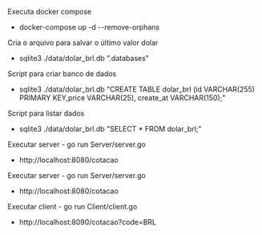 

Executa docker compose

 - docker-compose up -d --remove-orphans 

Cria o arquivo para salvar o último valor dolar
 - sqlite3 ./data/dolar_brl.db ".databases" 

Script para criar banco de dados
 - sqlite3 ./data/dolar_brl.db "CREATE TABLE dolar_brl (id VARCHAR(255) PRIMARY KEY,price VARCHAR(25), create_at VARCHAR(150);"  

Script para listar dados 
 - sqlite3 ./data/dolar_brl.db "SELECT * FROM dolar_brl;"  

Executar server - go run Server/server.go
 - http://localhost:8080/cotacao

Executar server - go run Server/server.go
- http://localhost:8080/cotacao

Executar client - go run Client/client.go
- http://localhost:8090/cotacao?code=BRL
